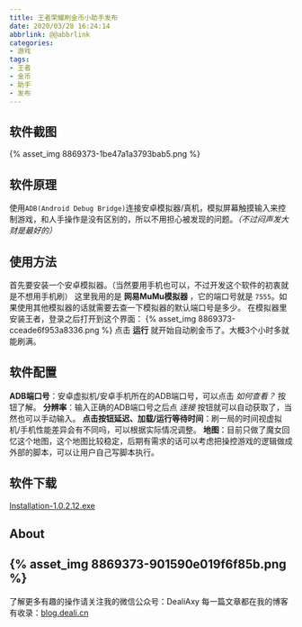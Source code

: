 ```yaml
---
title: 王者荣耀刷金币小助手发布
date: 2020/03/28 16:24:14
abbrlink: @@abbrlink
categories:
- 游戏
tags:
- 王者
- 金币
- 助手
- 发布
---
```

## 软件截图
{% asset_img 8869373-1be47a1a3793bab5.png %}

## 软件原理
使用`ADB(Android Debug Bridge)`连接安卓模拟器/真机，模拟屏幕触摸输入来控制游戏，和人手操作是没有区别的，所以不用担心被发现的问题。*（不过闷声发大财是最好的）*

## 使用方法
首先要安装一个安卓模拟器。（当然要用手机也可以，不过开发这个软件的初衷就是不想用手机刷）
这里我用的是 **网易MuMu模拟器** ，它的端口号就是 `7555`。如果使用其他模拟器的话就需要去查一下模拟器的默认端口号是多少。
在模拟器里安装王者，登录之后打开到这个界面：
{% asset_img 8869373-cceade6f953a8336.png %}
点击 **运行** 就开始自动刷金币了。大概3个小时多就能刷满。


## 软件配置
**ADB端口号**：安卓虚拟机/安卓手机所在的ADB端口号，可以点击 *如何查看？* 按钮了解。
**分辨率**：输入正确的ADB端口号之后点 *连接* 按钮就可以自动获取了，当然也可以手动输入。
**点击按钮延迟、加载/运行等待时间**：刷一局的时间视虚拟机/手机性能差异会有不同吗，可以根据实际情况调整。
**地图**：目前只做了魔女回忆这个地图，这个地图比较稳定，后期有需求的话可以考虑把操控游戏的逻辑做成外部的脚本，可以让用户自己写脚本执行。

## 软件下载
[Installation-1.0.2.12.exe](http://cloud.deali.cn/fileStore/update/王者荣耀刷金币助手-Installation-1.0.2.12.exe)

## About
{% asset_img 8869373-901590e019f6f85b.png %}
---------------
了解更多有趣的操作请关注我的微信公众号：DealiAxy
每一篇文章都在我的博客有收录：[blog.deali.cn](http://blog.deali.cn)
